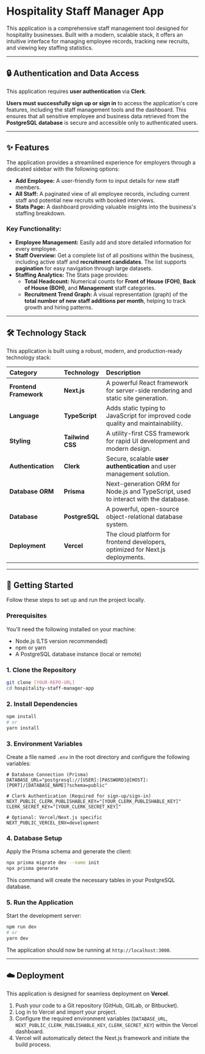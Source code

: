 # Hospitality Staff Manager App

This application is a comprehensive staff management tool designed for hospitality businesses. Built with a modern, scalable stack, it offers an intuitive interface for managing employee records, tracking new recruits, and viewing key staffing statistics.

---

## 🔒 Authentication and Data Access

This application requires **user authentication** via **Clerk**.

**Users must successfully sign up or sign in** to access the application's core features, including the staff management tools and the dashboard. This ensures that all sensitive employee and business data retrieved from the **PostgreSQL database** is secure and accessible only to authenticated users.

---

## ✨ Features

The application provides a streamlined experience for employers through a dedicated sidebar with the following options:

- **Add Employee:** A user-friendly form to input details for new staff members.
- **All Staff:** A paginated view of all employee records, including current staff and potential new recruits with booked interviews.
- **Stats Page:** A dashboard providing valuable insights into the business's staffing breakdown.

### Key Functionality:

- **Employee Management:** Easily add and store detailed information for every employee.
- **Staff Overview:** Get a complete list of all positions within the business, including active staff and **recruitment candidates**. The list supports **pagination** for easy navigation through large datasets.
- **Staffing Analytics:** The Stats page provides:
  - **Total Headcount:** Numerical counts for **Front of House (FOH)**, **Back of House (BOH)**, and **Management** staff categories.
  - **Recruitment Trend Graph:** A visual representation (graph) of the **total number of new staff additions per month**, helping to track growth and hiring patterns.

---

## 🛠️ Technology Stack

This application is built using a robust, modern, and production-ready technology stack:

| Category               | Technology       | Description                                                                         |
| :--------------------- | :--------------- | :---------------------------------------------------------------------------------- |
| **Frontend Framework** | **Next.js**      | A powerful React framework for server-side rendering and static site generation.    |
| **Language**           | **TypeScript**   | Adds static typing to JavaScript for improved code quality and maintainability.     |
| **Styling**            | **Tailwind CSS** | A utility-first CSS framework for rapid UI development and modern design.           |
| **Authentication**     | **Clerk**        | Secure, scalable **user authentication** and user management solution.              |
| **Database ORM**       | **Prisma**       | Next-generation ORM for Node.js and TypeScript, used to interact with the database. |
| **Database**           | **PostgreSQL**   | A powerful, open-source object-relational database system.                          |
| **Deployment**         | **Vercel**       | The cloud platform for frontend developers, optimized for Next.js deployments.      |

---

## 🚀 Getting Started

Follow these steps to set up and run the project locally.

### Prerequisites

You'll need the following installed on your machine:

- Node.js (LTS version recommended)
- npm or yarn
- A PostgreSQL database instance (local or remote)

### 1\. Clone the Repository

```bash
git clone [YOUR-REPO-URL]
cd hospitality-staff-manager-app
```

### 2\. Install Dependencies

```bash
npm install
# or
yarn install
```

### 3\. Environment Variables

Create a file named `.env` in the root directory and configure the following variables:

```env
# Database Connection (Prisma)
DATABASE_URL="postgresql://[USER]:[PASSWORD]@[HOST]:[PORT]/[DATABASE_NAME]?schema=public"

# Clerk Authentication (Required for sign-up/sign-in)
NEXT_PUBLIC_CLERK_PUBLISHABLE_KEY="[YOUR_CLERK_PUBLISHABLE_KEY]"
CLERK_SECRET_KEY="[YOUR_CLERK_SECRET_KEY]"

# Optional: Vercel/Next.js specific
NEXT_PUBLIC_VERCEL_ENV=development
```

### 4\. Database Setup

Apply the Prisma schema and generate the client:

```bash
npx prisma migrate dev --name init
npx prisma generate
```

This command will create the necessary tables in your PostgreSQL database.

### 5\. Run the Application

Start the development server:

```bash
npm run dev
# or
yarn dev
```

The application should now be running at `http://localhost:3000`.

---

## ☁️ Deployment

This application is designed for seamless deployment on **Vercel**.

1.  Push your code to a Git repository (GitHub, GitLab, or Bitbucket).
2.  Log in to Vercel and import your project.
3.  Configure the required environment variables (`DATABASE_URL`, `NEXT_PUBLIC_CLERK_PUBLISHABLE_KEY`, `CLERK_SECRET_KEY`) within the Vercel dashboard.
4.  Vercel will automatically detect the Next.js framework and initiate the build process.
